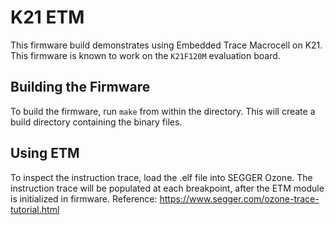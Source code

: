 # K21 ETM

This firmware build demonstrates using Embedded Trace Macrocell on K21.
This firmware is known to work on the `K21F120M` evaluation board.

## Building the Firmware

To build the firmware, run `make` from within the directory.  This will create
a build directory containing the binary files.

## Using ETM

To inspect the instruction trace, load the .elf file into SEGGER Ozone. The
instruction trace will be populated at each breakpoint, after the ETM module is
initialized in firmware.
Reference: https://www.segger.com/ozone-trace-tutorial.html
